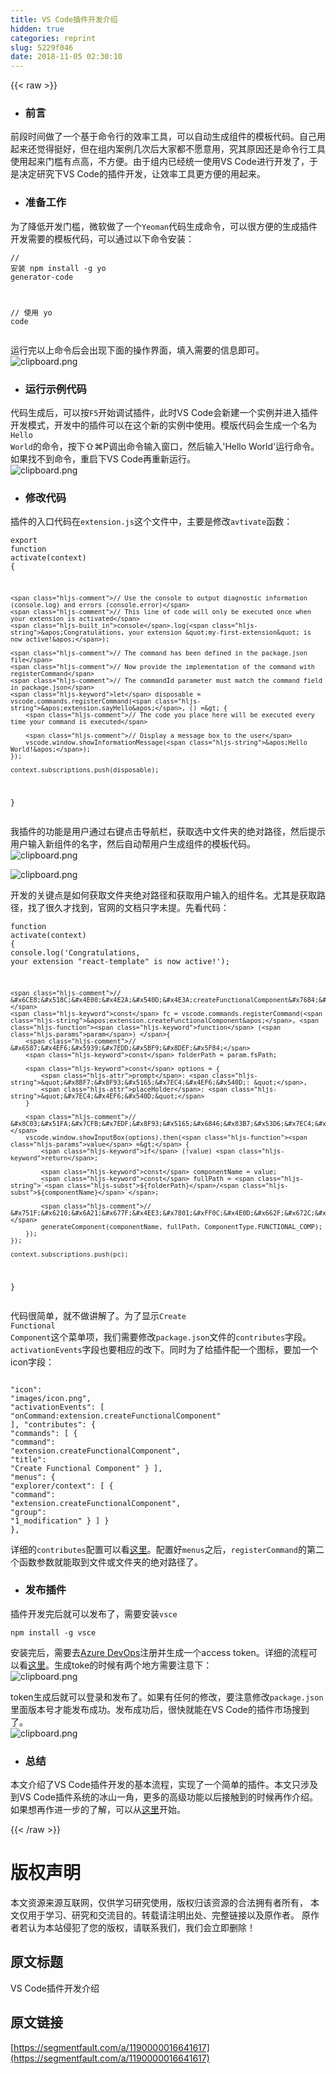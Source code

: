 ```yaml
---
title: VS Code插件开发介绍
hidden: true
categories: reprint
slug: 5229f046
date: 2018-11-05 02:30:10
---
```


{{< raw >}}
<ul><li><h3 id="articleHeader0">&#x524D;&#x8A00;</h3></li></ul><p>&#x524D;&#x6BB5;&#x65F6;&#x95F4;&#x505A;&#x4E86;&#x4E00;&#x4E2A;&#x57FA;&#x4E8E;&#x547D;&#x4EE4;&#x884C;&#x7684;&#x6548;&#x7387;&#x5DE5;&#x5177;&#xFF0C;&#x53EF;&#x4EE5;&#x81EA;&#x52A8;&#x751F;&#x6210;&#x7EC4;&#x4EF6;&#x7684;&#x6A21;&#x677F;&#x4EE3;&#x7801;&#x3002;&#x81EA;&#x5DF1;&#x7528;&#x8D77;&#x6765;&#x8FD8;&#x89C9;&#x5F97;&#x633A;&#x597D;&#xFF0C;&#x4F46;&#x5728;&#x7EC4;&#x5185;&#x6848;&#x4F8B;&#x51E0;&#x6B21;&#x540E;&#x5927;&#x5BB6;&#x90FD;&#x4E0D;&#x613F;&#x610F;&#x7528;&#xFF0C;&#x7A76;&#x5176;&#x539F;&#x56E0;&#x8FD8;&#x662F;&#x547D;&#x4EE4;&#x884C;&#x5DE5;&#x5177;&#x4F7F;&#x7528;&#x8D77;&#x6765;&#x95E8;&#x69DB;&#x6709;&#x70B9;&#x9AD8;&#xFF0C;&#x4E0D;&#x65B9;&#x4FBF;&#x3002;&#x7531;&#x4E8E;&#x7EC4;&#x5185;&#x5DF2;&#x7ECF;&#x7EDF;&#x4E00;&#x4F7F;&#x7528;VS Code&#x8FDB;&#x884C;&#x5F00;&#x53D1;&#x4E86;&#xFF0C;&#x4E8E;&#x662F;&#x51B3;&#x5B9A;&#x7814;&#x7A76;&#x4E0B;VS Code&#x7684;&#x63D2;&#x4EF6;&#x5F00;&#x53D1;&#xFF0C;&#x8BA9;&#x6548;&#x7387;&#x5DE5;&#x5177;&#x66F4;&#x65B9;&#x4FBF;&#x7684;&#x7528;&#x8D77;&#x6765;&#x3002;</p><ul><li><h3 id="articleHeader1">&#x51C6;&#x5907;&#x5DE5;&#x4F5C;</h3></li></ul><p>&#x4E3A;&#x4E86;&#x964D;&#x4F4E;&#x5F00;&#x53D1;&#x95E8;&#x69DB;&#xFF0C;&#x5FAE;&#x8F6F;&#x505A;&#x4E86;&#x4E00;&#x4E2A;<code>Yeoman</code>&#x4EE3;&#x7801;&#x751F;&#x6210;&#x547D;&#x4EE4;&#xFF0C;&#x53EF;&#x4EE5;&#x5F88;&#x65B9;&#x4FBF;&#x7684;&#x751F;&#x6210;&#x63D2;&#x4EF6;&#x5F00;&#x53D1;&#x9700;&#x8981;&#x7684;&#x6A21;&#x677F;&#x4EE3;&#x7801;&#xFF0C;&#x53EF;&#x4EE5;&#x901A;&#x8FC7;&#x4EE5;&#x4E0B;&#x547D;&#x4EE4;&#x5B89;&#x88C5;&#xFF1A;</p><div class="widget-codetool" style="display:none"><div class="widget-codetool--inner"><span class="selectCode code-tool" data-toggle="tooltip" data-placement="top" title="" data-original-title="&#x5168;&#x9009;"></span> <span type="button" class="copyCode code-tool" data-toggle="tooltip" data-placement="top" data-clipboard-text="// &#x5B89;&#x88C5;
npm install -g yo generator-code

// &#x4F7F;&#x7528;
yo code" title="" data-original-title="&#x590D;&#x5236;"></span> <span type="button" class="saveToNote code-tool" data-toggle="tooltip" data-placement="top" title="" data-original-title="&#x653E;&#x8FDB;&#x7B14;&#x8BB0;"></span></div></div><pre class="hljs clean"><code class="sh"><span class="hljs-comment">// &#x5B89;&#x88C5;</span>
npm install -g yo generator-<span class="hljs-keyword">code</span>

<span class="hljs-comment">// &#x4F7F;&#x7528;</span>
yo <span class="hljs-keyword">code</span></code></pre><p>&#x8FD0;&#x884C;&#x5B8C;&#x4EE5;&#x4E0A;&#x547D;&#x4EE4;&#x540E;&#x4F1A;&#x51FA;&#x73B0;&#x4E0B;&#x9762;&#x7684;&#x64CD;&#x4F5C;&#x754C;&#x9762;&#xFF0C;&#x586B;&#x5165;&#x9700;&#x8981;&#x7684;&#x4FE1;&#x606F;&#x5373;&#x53EF;&#x3002;<br><span class="img-wrap"><img data-src="/img/bVbhZcK?w=589&amp;h=323" src="https://static.alili.tech/img/bVbhZcK?w=589&amp;h=323" alt="clipboard.png" title="clipboard.png" style="cursor:pointer;display:inline"></span></p><ul><li><h3 id="articleHeader2">&#x8FD0;&#x884C;&#x793A;&#x4F8B;&#x4EE3;&#x7801;</h3></li></ul><p>&#x4EE3;&#x7801;&#x751F;&#x6210;&#x540E;&#xFF0C;&#x53EF;&#x4EE5;&#x6309;<code>F5</code>&#x5F00;&#x59CB;&#x8C03;&#x8BD5;&#x63D2;&#x4EF6;&#xFF0C;&#x6B64;&#x65F6;VS Code&#x4F1A;&#x65B0;&#x5EFA;&#x4E00;&#x4E2A;&#x5B9E;&#x4F8B;&#x5E76;&#x8FDB;&#x5165;&#x63D2;&#x4EF6;&#x5F00;&#x53D1;&#x6A21;&#x5F0F;&#xFF0C;&#x5F00;&#x53D1;&#x4E2D;&#x7684;&#x63D2;&#x4EF6;&#x53EF;&#x4EE5;&#x5728;&#x8FD9;&#x4E2A;&#x65B0;&#x7684;&#x5B9E;&#x4F8B;&#x4E2D;&#x4F7F;&#x7528;&#x3002;&#x6A21;&#x7248;&#x4EE3;&#x7801;&#x4F1A;&#x751F;&#x6210;&#x4E00;&#x4E2A;&#x540D;&#x4E3A;<code>Hello World</code>&#x7684;&#x547D;&#x4EE4;&#xFF0C;&#x6309;&#x4E0B;&#x21E7;&#x2318;P&#x8C03;&#x51FA;&#x547D;&#x4EE4;&#x8F93;&#x5165;&#x7A97;&#x53E3;&#xFF0C;&#x7136;&#x540E;&#x8F93;&#x5165;&apos;Hello World&apos;&#x8FD0;&#x884C;&#x547D;&#x4EE4;&#x3002;&#x5982;&#x679C;&#x627E;&#x4E0D;&#x5230;&#x547D;&#x4EE4;&#xFF0C;&#x91CD;&#x542F;&#x4E0B;VS Code&#x518D;&#x91CD;&#x65B0;&#x8FD0;&#x884C;&#x3002;<br><span class="img-wrap"><img data-src="/img/bVbhZi3?w=1316&amp;h=845" src="https://static.alili.tech/img/bVbhZi3?w=1316&amp;h=845" alt="clipboard.png" title="clipboard.png" style="cursor:pointer;display:inline"></span></p><ul><li><h3 id="articleHeader3">&#x4FEE;&#x6539;&#x4EE3;&#x7801;</h3></li></ul><p>&#x63D2;&#x4EF6;&#x7684;&#x5165;&#x53E3;&#x4EE3;&#x7801;&#x5728;<code>extension.js</code>&#x8FD9;&#x4E2A;&#x6587;&#x4EF6;&#x4E2D;&#xFF0C;&#x4E3B;&#x8981;&#x662F;&#x4FEE;&#x6539;<code>avtivate</code>&#x51FD;&#x6570;&#xFF1A;</p><div class="widget-codetool" style="display:none"><div class="widget-codetool--inner"><span class="selectCode code-tool" data-toggle="tooltip" data-placement="top" title="" data-original-title="&#x5168;&#x9009;"></span> <span type="button" class="copyCode code-tool" data-toggle="tooltip" data-placement="top" data-clipboard-text="export function activate(context) {

    // Use the console to output diagnostic information (console.log) and errors (console.error)
    // This line of code will only be executed once when your extension is activated
    console.log(&apos;Congratulations, your extension &quot;my-first-extension&quot; is now active!&apos;);

    // The command has been defined in the package.json file
    // Now provide the implementation of the command with  registerCommand
    // The commandId parameter must match the command field in package.json
    let disposable = vscode.commands.registerCommand(&apos;extension.sayHello&apos;, () =&gt; {
        // The code you place here will be executed every time your command is executed

        // Display a message box to the user
        vscode.window.showInformationMessage(&apos;Hello World!&apos;);
    });

    context.subscriptions.push(disposable);
}" title="" data-original-title="&#x590D;&#x5236;"></span> <span type="button" class="saveToNote code-tool" data-toggle="tooltip" data-placement="top" title="" data-original-title="&#x653E;&#x8FDB;&#x7B14;&#x8BB0;"></span></div></div><pre class="javascript hljs"><code class="javascript"><span class="hljs-keyword">export</span> <span class="hljs-function"><span class="hljs-keyword">function</span> <span class="hljs-title">activate</span>(<span class="hljs-params">context</span>) </span>{

    <span class="hljs-comment">// Use the console to output diagnostic information (console.log) and errors (console.error)</span>
    <span class="hljs-comment">// This line of code will only be executed once when your extension is activated</span>
    <span class="hljs-built_in">console</span>.log(<span class="hljs-string">&apos;Congratulations, your extension &quot;my-first-extension&quot; is now active!&apos;</span>);

    <span class="hljs-comment">// The command has been defined in the package.json file</span>
    <span class="hljs-comment">// Now provide the implementation of the command with  registerCommand</span>
    <span class="hljs-comment">// The commandId parameter must match the command field in package.json</span>
    <span class="hljs-keyword">let</span> disposable = vscode.commands.registerCommand(<span class="hljs-string">&apos;extension.sayHello&apos;</span>, () =&gt; {
        <span class="hljs-comment">// The code you place here will be executed every time your command is executed</span>

        <span class="hljs-comment">// Display a message box to the user</span>
        vscode.window.showInformationMessage(<span class="hljs-string">&apos;Hello World!&apos;</span>);
    });

    context.subscriptions.push(disposable);
}</code></pre><p>&#x6211;&#x63D2;&#x4EF6;&#x7684;&#x529F;&#x80FD;&#x662F;&#x7528;&#x6237;&#x901A;&#x8FC7;&#x53F3;&#x952E;&#x70B9;&#x51FB;&#x5BFC;&#x822A;&#x680F;&#xFF0C;&#x83B7;&#x53D6;&#x9009;&#x4E2D;&#x6587;&#x4EF6;&#x5939;&#x7684;&#x7EDD;&#x5BF9;&#x8DEF;&#x5F84;&#xFF0C;&#x7136;&#x540E;&#x63D0;&#x793A;&#x7528;&#x6237;&#x8F93;&#x5165;&#x65B0;&#x7EC4;&#x4EF6;&#x7684;&#x540D;&#x5B57;&#xFF0C;&#x7136;&#x540E;&#x81EA;&#x52A8;&#x5E2E;&#x7528;&#x6237;&#x751F;&#x6210;&#x7EC4;&#x4EF6;&#x7684;&#x6A21;&#x677F;&#x4EE3;&#x7801;&#x3002;<br><span class="img-wrap"><img data-src="/img/bVbhZkG?w=408&amp;h=278" src="https://static.alili.tech/img/bVbhZkG?w=408&amp;h=278" alt="clipboard.png" title="clipboard.png" style="cursor:pointer;display:inline"></span></p><p><span class="img-wrap"><img data-src="/img/bVbhZkZ?w=1980&amp;h=462" src="https://static.alili.tech/img/bVbhZkZ?w=1980&amp;h=462" alt="clipboard.png" title="clipboard.png" style="cursor:pointer;display:inline"></span></p><p>&#x5F00;&#x53D1;&#x7684;&#x5173;&#x952E;&#x70B9;&#x662F;&#x5982;&#x4F55;&#x83B7;&#x53D6;&#x6587;&#x4EF6;&#x5939;&#x7EDD;&#x5BF9;&#x8DEF;&#x5F84;&#x548C;&#x83B7;&#x53D6;&#x7528;&#x6237;&#x8F93;&#x5165;&#x7684;&#x7EC4;&#x4EF6;&#x540D;&#x3002;&#x5C24;&#x5176;&#x662F;&#x83B7;&#x53D6;&#x8DEF;&#x5F84;&#xFF0C;&#x627E;&#x4E86;&#x5F88;&#x4E45;&#x624D;&#x627E;&#x5230;&#xFF0C;&#x5B98;&#x7F51;&#x7684;&#x6587;&#x6863;&#x53EA;&#x5B57;&#x672A;&#x63D0;&#x3002;&#x5148;&#x770B;&#x4EE3;&#x7801;&#xFF1A;</p><div class="widget-codetool" style="display:none"><div class="widget-codetool--inner"><span class="selectCode code-tool" data-toggle="tooltip" data-placement="top" title="" data-original-title="&#x5168;&#x9009;"></span> <span type="button" class="copyCode code-tool" data-toggle="tooltip" data-placement="top" data-clipboard-text="function activate(context) {
    console.log(&apos;Congratulations, your extension &quot;react-template&quot; is now active!&apos;);

    // &#x6CE8;&#x518C;&#x4E00;&#x4E2A;&#x540D;&#x4E3A;createFunctionalComponent&#x7684;&#x547D;&#x4EE4;
    const fc = vscode.commands.registerCommand(&apos;extension.createFunctionalComponent&apos;, function (param) {
        // &#x6587;&#x4EF6;&#x5939;&#x7EDD;&#x5BF9;&#x8DEF;&#x5F84;
        const folderPath = param.fsPath;

        const options = {
            prompt: &quot;&#x8BF7;&#x8F93;&#x5165;&#x7EC4;&#x4EF6;&#x540D;: &quot;,
            placeHolder: &quot;&#x7EC4;&#x4EF6;&#x540D;&quot;
        }
        
        // &#x8C03;&#x51FA;&#x7CFB;&#x7EDF;&#x8F93;&#x5165;&#x6846;&#x83B7;&#x53D6;&#x7EC4;&#x4EF6;&#x540D;
        vscode.window.showInputBox(options).then(value =&gt; {
            if (!value) return;

            const componentName = value;
            const fullPath = `${folderPath}/${componentName}`;

            // &#x751F;&#x6210;&#x6A21;&#x677F;&#x4EE3;&#x7801;&#xFF0C;&#x4E0D;&#x662F;&#x672C;&#x6587;&#x7684;&#x91CD;&#x70B9;&#xFF0C;&#x5148;&#x5FFD;&#x7565;
            generateComponent(componentName, fullPath, ComponentType.FUNCTIONAL_COMP);
        });
    });
    
    context.subscriptions.push(pc);
}" title="" data-original-title="&#x590D;&#x5236;"></span> <span type="button" class="saveToNote code-tool" data-toggle="tooltip" data-placement="top" title="" data-original-title="&#x653E;&#x8FDB;&#x7B14;&#x8BB0;"></span></div></div><pre class="javascript hljs"><code class="javascript"><span class="hljs-function"><span class="hljs-keyword">function</span> <span class="hljs-title">activate</span>(<span class="hljs-params">context</span>) </span>{
    <span class="hljs-built_in">console</span>.log(<span class="hljs-string">&apos;Congratulations, your extension &quot;react-template&quot; is now active!&apos;</span>);

    <span class="hljs-comment">// &#x6CE8;&#x518C;&#x4E00;&#x4E2A;&#x540D;&#x4E3A;createFunctionalComponent&#x7684;&#x547D;&#x4EE4;</span>
    <span class="hljs-keyword">const</span> fc = vscode.commands.registerCommand(<span class="hljs-string">&apos;extension.createFunctionalComponent&apos;</span>, <span class="hljs-function"><span class="hljs-keyword">function</span> (<span class="hljs-params">param</span>) </span>{
        <span class="hljs-comment">// &#x6587;&#x4EF6;&#x5939;&#x7EDD;&#x5BF9;&#x8DEF;&#x5F84;</span>
        <span class="hljs-keyword">const</span> folderPath = param.fsPath;

        <span class="hljs-keyword">const</span> options = {
            <span class="hljs-attr">prompt</span>: <span class="hljs-string">&quot;&#x8BF7;&#x8F93;&#x5165;&#x7EC4;&#x4EF6;&#x540D;: &quot;</span>,
            <span class="hljs-attr">placeHolder</span>: <span class="hljs-string">&quot;&#x7EC4;&#x4EF6;&#x540D;&quot;</span>
        }
        
        <span class="hljs-comment">// &#x8C03;&#x51FA;&#x7CFB;&#x7EDF;&#x8F93;&#x5165;&#x6846;&#x83B7;&#x53D6;&#x7EC4;&#x4EF6;&#x540D;</span>
        vscode.window.showInputBox(options).then(<span class="hljs-function"><span class="hljs-params">value</span> =&gt;</span> {
            <span class="hljs-keyword">if</span> (!value) <span class="hljs-keyword">return</span>;

            <span class="hljs-keyword">const</span> componentName = value;
            <span class="hljs-keyword">const</span> fullPath = <span class="hljs-string">`<span class="hljs-subst">${folderPath}</span>/<span class="hljs-subst">${componentName}</span>`</span>;

            <span class="hljs-comment">// &#x751F;&#x6210;&#x6A21;&#x677F;&#x4EE3;&#x7801;&#xFF0C;&#x4E0D;&#x662F;&#x672C;&#x6587;&#x7684;&#x91CD;&#x70B9;&#xFF0C;&#x5148;&#x5FFD;&#x7565;</span>
            generateComponent(componentName, fullPath, ComponentType.FUNCTIONAL_COMP);
        });
    });
    
    context.subscriptions.push(pc);
}</code></pre><p>&#x4EE3;&#x7801;&#x5F88;&#x7B80;&#x5355;&#xFF0C;&#x5C31;&#x4E0D;&#x505A;&#x8BB2;&#x89E3;&#x4E86;&#x3002;&#x4E3A;&#x4E86;&#x663E;&#x793A;<code>Create Functional Component</code>&#x8FD9;&#x4E2A;&#x83DC;&#x5355;&#x9879;&#xFF0C;&#x6211;&#x4EEC;&#x9700;&#x8981;&#x4FEE;&#x6539;<code>package.json</code>&#x6587;&#x4EF6;&#x7684;<code>contributes</code>&#x5B57;&#x6BB5;&#x3002;<code>activationEvents</code>&#x5B57;&#x6BB5;&#x4E5F;&#x8981;&#x76F8;&#x5E94;&#x7684;&#x6539;&#x4E0B;&#x3002;&#x540C;&#x65F6;&#x4E3A;&#x4E86;&#x7ED9;&#x63D2;&#x4EF6;&#x914D;&#x4E00;&#x4E2A;&#x56FE;&#x6807;&#xFF0C;&#x8981;&#x52A0;&#x4E00;&#x4E2A;icon&#x5B57;&#x6BB5;&#xFF1A;</p><div class="widget-codetool" style="display:none"><div class="widget-codetool--inner"><span class="selectCode code-tool" data-toggle="tooltip" data-placement="top" title="" data-original-title="&#x5168;&#x9009;"></span> <span type="button" class="copyCode code-tool" data-toggle="tooltip" data-placement="top" data-clipboard-text="    &quot;icon&quot;: &quot;images/icon.png&quot;,
    &quot;activationEvents&quot;: [
        &quot;onCommand:extension.createFunctionalComponent&quot;
    ],
    &quot;contributes&quot;: {
        &quot;commands&quot;: [
            {
                &quot;command&quot;: &quot;extension.createFunctionalComponent&quot;,
                &quot;title&quot;: &quot;Create Functional Component&quot;
            }
        ],
        &quot;menus&quot;: {
            &quot;explorer/context&quot;: [
                {
                    &quot;command&quot;: &quot;extension.createFunctionalComponent&quot;,
                    &quot;group&quot;: &quot;1_modification&quot;
                }
            ]
        }
    }," title="" data-original-title="&#x590D;&#x5236;"></span> <span type="button" class="saveToNote code-tool" data-toggle="tooltip" data-placement="top" title="" data-original-title="&#x653E;&#x8FDB;&#x7B14;&#x8BB0;"></span></div></div><pre class="javascript hljs"><code class="javascript">    <span class="hljs-string">&quot;icon&quot;</span>: <span class="hljs-string">&quot;images/icon.png&quot;</span>,
    <span class="hljs-string">&quot;activationEvents&quot;</span>: [
        <span class="hljs-string">&quot;onCommand:extension.createFunctionalComponent&quot;</span>
    ],
    <span class="hljs-string">&quot;contributes&quot;</span>: {
        <span class="hljs-string">&quot;commands&quot;</span>: [
            {
                <span class="hljs-string">&quot;command&quot;</span>: <span class="hljs-string">&quot;extension.createFunctionalComponent&quot;</span>,
                <span class="hljs-string">&quot;title&quot;</span>: <span class="hljs-string">&quot;Create Functional Component&quot;</span>
            }
        ],
        <span class="hljs-string">&quot;menus&quot;</span>: {
            <span class="hljs-string">&quot;explorer/context&quot;</span>: [
                {
                    <span class="hljs-string">&quot;command&quot;</span>: <span class="hljs-string">&quot;extension.createFunctionalComponent&quot;</span>,
                    <span class="hljs-string">&quot;group&quot;</span>: <span class="hljs-string">&quot;1_modification&quot;</span>
                }
            ]
        }
    },</code></pre><p>&#x8BE6;&#x7EC6;&#x7684;<code>contributes</code>&#x914D;&#x7F6E;&#x53EF;&#x4EE5;&#x770B;<a href="https://code.visualstudio.com/docs/extensionAPI/extension-points" rel="nofollow noreferrer" target="_blank">&#x8FD9;&#x91CC;</a>&#x3002;&#x914D;&#x7F6E;&#x597D;<code>menus</code>&#x4E4B;&#x540E;&#xFF0C;<code>registerCommand</code>&#x7684;&#x7B2C;&#x4E8C;&#x4E2A;&#x51FD;&#x6570;&#x53C2;&#x6570;&#x5C31;&#x80FD;&#x53D6;&#x5230;&#x6587;&#x4EF6;&#x6216;&#x6587;&#x4EF6;&#x5939;&#x7684;&#x7EDD;&#x5BF9;&#x8DEF;&#x5F84;&#x4E86;&#x3002;</p><ul><li><h3 id="articleHeader4">&#x53D1;&#x5E03;&#x63D2;&#x4EF6;</h3></li></ul><p>&#x63D2;&#x4EF6;&#x5F00;&#x53D1;&#x5B8C;&#x540E;&#x5C31;&#x53EF;&#x4EE5;&#x53D1;&#x5E03;&#x4E86;&#xFF0C;&#x9700;&#x8981;&#x5B89;&#x88C5;<code>vsce</code></p><div class="widget-codetool" style="display:none"><div class="widget-codetool--inner"><span class="selectCode code-tool" data-toggle="tooltip" data-placement="top" title="" data-original-title="&#x5168;&#x9009;"></span> <span type="button" class="copyCode code-tool" data-toggle="tooltip" data-placement="top" data-clipboard-text="npm install -g vsce" title="" data-original-title="&#x590D;&#x5236;"></span> <span type="button" class="saveToNote code-tool" data-toggle="tooltip" data-placement="top" title="" data-original-title="&#x653E;&#x8FDB;&#x7B14;&#x8BB0;"></span></div></div><pre class="hljs cmake"><code class="sh" style="word-break:break-word;white-space:initial">npm <span class="hljs-keyword">install</span> -g vsce</code></pre><p>&#x5B89;&#x88C5;&#x5B8C;&#x540E;&#xFF0C;&#x9700;&#x8981;&#x53BB;<a href="https://azure.microsoft.com/zh-cn/services/devops/" rel="nofollow noreferrer" target="_blank">Azure DevOps</a>&#x6CE8;&#x518C;&#x5E76;&#x751F;&#x6210;&#x4E00;&#x4E2A;access token&#x3002;&#x8BE6;&#x7EC6;&#x7684;&#x6D41;&#x7A0B;&#x53EF;&#x4EE5;&#x770B;<a href="https://code.visualstudio.com/docs/extensions/publish-extension" rel="nofollow noreferrer" target="_blank">&#x8FD9;&#x91CC;</a>&#x3002;&#x751F;&#x6210;toke&#x7684;&#x65F6;&#x5019;&#x6709;&#x4E24;&#x4E2A;&#x5730;&#x65B9;&#x9700;&#x8981;&#x6CE8;&#x610F;&#x4E0B;&#xFF1A;<br><span class="img-wrap"><img data-src="/img/bVbhZnR?w=586&amp;h=390" src="https://static.alili.tech/img/bVbhZnR?w=586&amp;h=390" alt="clipboard.png" title="clipboard.png" style="cursor:pointer;display:inline"></span></p><p>token&#x751F;&#x6210;&#x540E;&#x5C31;&#x53EF;&#x4EE5;&#x767B;&#x5F55;&#x548C;&#x53D1;&#x5E03;&#x4E86;&#x3002;&#x5982;&#x679C;&#x6709;&#x4EFB;&#x4F55;&#x7684;&#x4FEE;&#x6539;&#xFF0C;&#x8981;&#x6CE8;&#x610F;&#x4FEE;&#x6539;<code>package.json</code>&#x91CC;&#x9762;&#x7248;&#x672C;&#x53F7;&#x624D;&#x80FD;&#x53D1;&#x5E03;&#x6210;&#x529F;&#x3002;&#x53D1;&#x5E03;&#x6210;&#x529F;&#x540E;&#xFF0C;&#x5F88;&#x5FEB;&#x5C31;&#x80FD;&#x5728;VS Code&#x7684;&#x63D2;&#x4EF6;&#x5E02;&#x573A;&#x641C;&#x5230;&#x4E86;&#x3002;<br><span class="img-wrap"><img data-src="/img/bVbhZou?w=1264&amp;h=370" src="https://static.alili.tech/img/bVbhZou?w=1264&amp;h=370" alt="clipboard.png" title="clipboard.png" style="cursor:pointer;display:inline"></span></p><ul><li><h3 id="articleHeader5">&#x603B;&#x7ED3;</h3></li></ul><p>&#x672C;&#x6587;&#x4ECB;&#x7ECD;&#x4E86;VS Code&#x63D2;&#x4EF6;&#x5F00;&#x53D1;&#x7684;&#x57FA;&#x672C;&#x6D41;&#x7A0B;&#xFF0C;&#x5B9E;&#x73B0;&#x4E86;&#x4E00;&#x4E2A;&#x7B80;&#x5355;&#x7684;&#x63D2;&#x4EF6;&#x3002;&#x672C;&#x6587;&#x53EA;&#x6D89;&#x53CA;&#x5230;VS Code&#x63D2;&#x4EF6;&#x7CFB;&#x7EDF;&#x7684;&#x51B0;&#x5C71;&#x4E00;&#x89D2;&#xFF0C;&#x66F4;&#x591A;&#x7684;&#x9AD8;&#x7EA7;&#x529F;&#x80FD;&#x4EE5;&#x540E;&#x63A5;&#x89E6;&#x5230;&#x7684;&#x65F6;&#x5019;&#x518D;&#x4F5C;&#x4ECB;&#x7ECD;&#x3002;&#x5982;&#x679C;&#x60F3;&#x518D;&#x4F5C;&#x8FDB;&#x4E00;&#x6B65;&#x7684;&#x4E86;&#x89E3;&#xFF0C;&#x53EF;&#x4EE5;&#x4ECE;<a href="https://code.visualstudio.com/docs/extensions/example-hello-world" rel="nofollow noreferrer" target="_blank">&#x8FD9;&#x91CC;</a>&#x5F00;&#x59CB;&#x3002;</p>
{{< /raw >}}

# 版权声明
本文资源来源互联网，仅供学习研究使用，版权归该资源的合法拥有者所有，
本文仅用于学习、研究和交流目的。转载请注明出处、完整链接以及原作者。
原作者若认为本站侵犯了您的版权，请联系我们，我们会立即删除！

## 原文标题
VS Code插件开发介绍

## 原文链接
[https://segmentfault.com/a/1190000016641617](https://segmentfault.com/a/1190000016641617)

